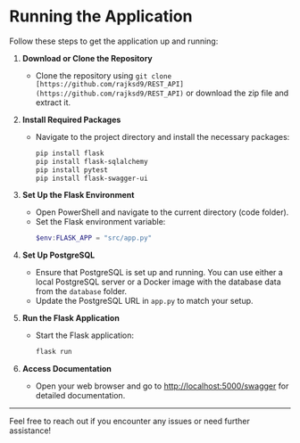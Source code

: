 # Running the Application

Follow these steps to get the application up and running:

1. **Download or Clone the Repository**
   - Clone the repository using `git clone [https://github.com/rajksd9/REST_API](https://github.com/rajksd9/REST_API)` or download the zip file and extract it.

2. **Install Required Packages**
   - Navigate to the project directory and install the necessary packages:
     ```bash
     pip install flask
     pip install flask-sqlalchemy
     pip install pytest
     pip install flask-swagger-ui
     ```

3. **Set Up the Flask Environment**
   - Open PowerShell and navigate to the current directory (code folder).
   - Set the Flask environment variable:
     ```powershell
     $env:FLASK_APP = "src/app.py"
     ```

4. **Set Up PostgreSQL**
   - Ensure that PostgreSQL is set up and running. You can use either a local PostgreSQL server or a Docker image with the database data from the `database` folder.
   - Update the PostgreSQL URL in `app.py` to match your setup.

5. **Run the Flask Application**
   - Start the Flask application:
     ```bash
     flask run
     ```

6. **Access Documentation**
   - Open your web browser and go to [http://localhost:5000/swagger](http://localhost:5000/swagger) for detailed documentation.

---

Feel free to reach out if you encounter any issues or need further assistance!
